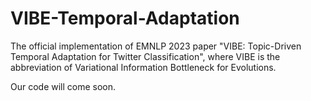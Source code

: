 # VIBE-Temporal-Adaptation
The official implementation of EMNLP 2023 paper "VIBE: Topic-Driven Temporal Adaptation for Twitter Classification", where VIBE is the abbreviation of Variational Information Bottleneck for Evolutions.


Our code will come soon.
